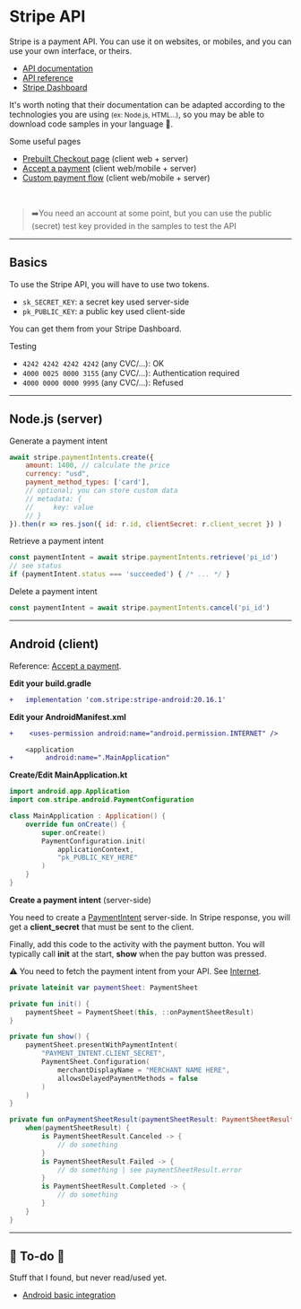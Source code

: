 # Stripe API

<div class="row row-cols-md-2 mt-4"><div>

Stripe is a payment API. You can use it on websites, or mobiles, and you can use your own interface, or theirs.

* [API documentation](https://stripe.com/docs)
* [API reference](https://stripe.com/docs/api)
* [Stripe Dashboard](https://dashboard.stripe.com/)

It's worth noting that their documentation can be adapted according to the technologies you are using <small>(ex: Node.js, HTML...)</small>, so you may be able to download code samples in your language 🥳.
</div><div>

Some useful pages

* [Prebuilt Checkout page](https://stripe.com/docs/checkout/quickstart?lang=node&client=react) (client web + server)
* [Accept a payment](https://stripe.com/docs/payments/accept-a-payment?platform=android&ui=payment-sheet) (client web/mobile + server)
* [Custom payment flow](https://stripe.com/docs/payments/quickstart?platform=android&lang=node) (client web/mobile + server)

<br>

> ➡️You need an account at some point, but you can use the public (secret) test key provided in the samples to test the API
</div></div>

<hr class="sep-both">

## Basics

<div class="row row-cols-md-2"><div>

To use the Stripe API, you will have to use two tokens.

* `sk_SECRET_KEY`: a secret key used server-side
* `pk_PUBLIC_KEY`: a public key used client-side

You can get them from your Stripe Dashboard.

</div><div>

Testing

* `4242 4242 4242 4242` (any CVC/...): OK
* `4000 0025 0000 3155` (any CVC/...): Authentication required
* `4000 0000 0000 9995` (any CVC/...): Refused
</div></div>

<hr class="sep-both">

## Node.js (server)

<div class="row row-cols-md-2 mt-4"><div>

Generate a payment intent

```javascript
await stripe.paymentIntents.create({
    amount: 1400, // calculate the price
    currency: "usd",
    payment_method_types: ['card'],
    // optional; you can store custom data
    // metadata: {
    //     key: value
    // }
}).then(r => res.json({ id: r.id, clientSecret: r.client_secret }) )
```

Retrieve a payment intent

```javascript
const paymentIntent = await stripe.paymentIntents.retrieve('pi_id')
// see status
if (paymentIntent.status === 'succeeded') { /* ... */ }
```
</div><div>

Delete a payment intent

```javascript
const paymentIntent = await stripe.paymentIntents.cancel('pi_id')
```
</div></div>

<hr class="sep-both">

## Android (client)

Reference: [Accept a payment](https://stripe.com/docs/payments/accept-a-payment?platform=android).

<div class="row row-cols-md-2 mt-4"><div>

**Edit your build.gradle**

```diff
+   implementation 'com.stripe:stripe-android:20.16.1'
```

**Edit your AndroidManifest.xml**

```diff
+    <uses-permission android:name="android.permission.INTERNET" />

    <application
+        android:name=".MainApplication"
```

**Create/Edit MainApplication.kt**

```kotlin
import android.app.Application
import com.stripe.android.PaymentConfiguration

class MainApplication : Application() {
    override fun onCreate() {
        super.onCreate()
        PaymentConfiguration.init(
            applicationContext,
            "pk_PUBLIC_KEY_HERE"
        )
    }
}
```

**Create a payment intent** (server-side)

You need to create a [PaymentIntent](https://stripe.com/docs/api/payment_intents/create?lang=node) server-side. In Stripe response, you will get a **client_secret** that must be sent to the client.

</div><div>

Finally, add this code to the activity with the payment button. You will typically call **init** at the start, **show** when the pay button was pressed.

⚠️ You need to fetch the payment intent from your API. See [Internet](/programming/web/android/internet/index.md).

```kotlin
private lateinit var paymentSheet: PaymentSheet

private fun init() {
    paymentSheet = PaymentSheet(this, ::onPaymentSheetResult)
}

private fun show() {
    paymentSheet.presentWithPaymentIntent(
        "PAYMENT_INTENT.CLIENT_SECRET",
        PaymentSheet.Configuration(
            merchantDisplayName = "MERCHANT NAME HERE",
            allowsDelayedPaymentMethods = false
        )
    )
}

private fun onPaymentSheetResult(paymentSheetResult: PaymentSheetResult) {
    when(paymentSheetResult) {
        is PaymentSheetResult.Canceled -> {
            // do something
        }
        is PaymentSheetResult.Failed -> {
            // do something | see paymentSheetResult.error
        }
        is PaymentSheetResult.Completed -> {
            // do something
        }
    }
}
```
</div></div>

<hr class="sep-both">

## 👻 To-do 👻

Stuff that I found, but never read/used yet.

<div class="row row-cols-md-2"><div>

* [Android basic integration](https://stripe.com/docs/mobile/android/basic)
</div><div>


</div></div>
